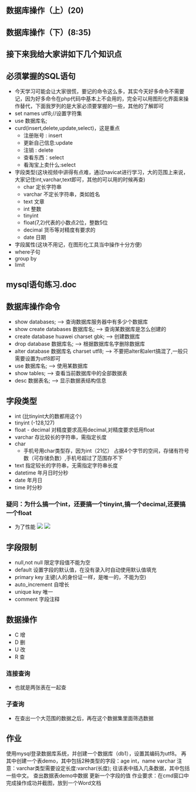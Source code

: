 ## 数据库操作（上）(20)
## 数据库操作（下）(8:35)
## 接下来我给大家讲如下几个知识点



## 必须掌握的SQL语句
- 今天学习可能会让大家很慌，要记的命令这么多，其实今天好多命令不需要记，因为好多命令在php代码中基本上不会用的，完全可以用图形化界面来操作替代，下面我罗列的是大家必须要掌握的一些，其他的了解即可
- set names utf8;//设置字符集
- use 数据库名;
- curd(insert,delete,update,select)，这是重点
    + 注册账号 : insert
    + 更新自己信息:update
    + 注销 : delete 
    + 查看东西：select
    + 看淘宝上卖什么:select 
- 字段类型(这块视频中讲得有点难，通过navicat进行学习，大的范围上来说，大家记住int,varchar,text即可，其他的可以用的时候再查)
    + char 定长字符串
    + varchar 不定长字符串，类如姓名
    + text 文章
    + int 整数
    + tinyint
    + float(7,2)代表的小数点2位，整数5位
    + decimal 货币等对精度有要求的
    + date 日期
- 字段属性(这块不用记，在图形化工具当中操作十分方便)
- where子句
- group by
- limit

## mysql语句练习.doc

## 数据库操作命令
- show databases; --> 查询数据库服务器中有多少个数据库
- show create databases 数据库名; --> 查询某数据库是怎么创建的
- create database huawei charset gbk; --> 创建数据库
- drop database 数据库名; --> 根据数据库名字删除数据库
- alter database 数据库名 charset utf8; --> 不要把alter和alert搞混了,一般只需要设置为utf8即可
- use 数据库名; --> 使用某数据库
- show tables; --> 查看当前数据库中的全部数据表
- desc 数据表名; --> 显示数据表结构信息 

## 字段类型 
- int (比tinyint大的数都用这个)
- tinyint (-128,127)
- float - decimal 对精度要求高用decimal,对精度要求低用float
- varchar 存比较长的字符串，需指定长度
- char
    + 手机号用char类型存，因为int（21亿）  占据4个字节的空间，存储有符号数（可存储负数）,手机号超过了范围存不下
- text 指定较长的字符串，无需指定字符串长度
- datetime 年月日时分秒
- date 年月日
- time 时分秒 

### 疑问：为什么搞一个int，还要搞一个tinyint,搞一个decimal,还要搞一个float
- 为了性能 
![](http://7fvanf.com1.z0.glb.clouddn.com/17-11-14/53188366.jpg)
![](http://7fvanf.com1.z0.glb.clouddn.com/17-11-14/14163909.jpg) 

## 字段限制
- null,not null 限定字段值不能为空
- default 设置字段的默认值，在没有录入时自动使用默认值填充
- primary key 主键(人的身份证一样，是唯一的，不能为空)
- auto_increment 自增长
- unique key 唯一
- comment 字段注释 

## 数据操作 
- C 增
- D 删
- U 改
- R 查 

### 连接查询
- 也就是两张表在一起查 

### 子查询
- 在查出一个大范围的数据之后，再在这个数据集里面筛选数据 

## 作业
使用mysql登录数据库系统，并创建一个数据库（db1），设置其编码为utf8。
再其中创建一个表demo，其中包括2种类型的字段：age int，name varchar
注意：varchar类型需要设定长度:varchar(长度);
往该表中插入几条数据，其中包括一些中文。
查出数据表demo中数据
更新一个字段的值
作业要求：在cmd窗口中完成操作成功并截图，放到一个Word文档